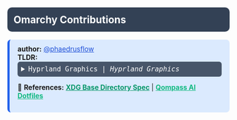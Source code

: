<!------ /qompassai/arch/omarchy/README.md ---- -->
<!------------ Qompass AI Omarchy PR Readme --------------------->
<!-- Copyright (C) 2025 Qompass AI, All rights reserved -->
<!-- -------------------------------------------------- -->
<h1 style="font-size: 1.6em; font-weight: bold; padding: 14px; background: #334155; color: white; border-radius: 10px; margin: 10px 0;">
  Omarchy Contributions
</h1>
<div style="margin: 18px 0; padding: 12px 18px; background: #dbeafe; border-radius: 8px; border-left: 5px solid #2563eb; font-size:1.1em;">
  <strong>author:</strong> <a href="https://github.com/phaedrusflow" target="_blank" style="color: #1d4ed8;">@phaedrusflow</a><br>
  <strong>TLDR:</strong><br>
<details>
  <summary style="padding: 8px; background: #475569; color: #fff; border-radius: 6px; font-family: monospace; cursor: pointer;">
    <span style="font-family: monospace;">Hyprland Graphics</span> | <em>Hyprland Graphics</em>
  </summary>
[`default/hypr`](https://github.com/qompassai/arch/tree/main/omarchy/default/hypr) &mdash; Hyprland Graphics Config
  </details>

<p>
  📖 <strong>References:</strong>
  <a href="https://specifications.freedesktop.org/basedir-spec/basedir-spec-latest.html" target="_blank" style="color:#059669;font-weight:bold;">XDG Base Directory Spec</a> |
  <a href="https://github.com/qompassai/dotfiles" target="_blank" style="color:#10b981;font-weight:bold;">Qompass AI Dotfiles </a>
</p>

</details>

